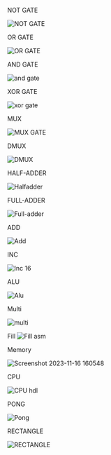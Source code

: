 NOT GATE


![NOT GATE](https://github.com/Guru-vedhanth/BOCS/assets/88874107/97e3817f-d387-467e-8162-b4d35d459975)


OR GATE

![OR GATE](https://github.com/Guru-vedhanth/BOCS/assets/88874107/aefd3226-9f42-4436-ae44-16e5ace156cf)


AND GATE 

![and gate](https://github.com/Guru-vedhanth/BOCS/assets/88874107/874ae44e-0489-4832-ac41-cb3ffe24ab76)

XOR GATE 

![xor gate](https://github.com/Guru-vedhanth/BOCS/assets/88874107/4538c7d2-c2b1-43d7-957c-902ec09b86fa)


MUX

![MUX GATE ](https://github.com/Guru-vedhanth/BOCS/assets/88874107/10df8d6c-676d-4e55-9bed-e5aac67c9ca8)


DMUX

![DMUX](https://github.com/Guru-vedhanth/BOCS/assets/88874107/1eb11f00-5b3e-4ace-97ea-5645713d4a58)

HALF-ADDER

![Halfadder](https://github.com/Guru-vedhanth/BOCS/assets/88874107/5d4dad6d-269b-49e5-b1d0-3cfe6fefcdb9)

FULL-ADDER

![Full-adder](https://github.com/Guru-vedhanth/BOCS/assets/88874107/a3af8ed3-a41d-415f-beaf-ba923b610a48)

ADD

![Add](https://github.com/Guru-vedhanth/BOCS/assets/88874107/78ba5858-069b-4a2f-81c6-896ceb6d5399)

INC

![Inc 16](https://github.com/Guru-vedhanth/BOCS/assets/88874107/e16d04be-fe42-4251-b2bb-3e210e20e958)


ALU

![Alu](https://github.com/Guru-vedhanth/BOCS/assets/88874107/eae14800-7818-461b-9cc1-4df66375306b)


Multi

![multi](https://github.com/Guru-vedhanth/BOCS/assets/88874107/759dba3b-74fa-48e3-aa5e-7b3ff56e9699)

Fill
![Fill asm](https://github.com/Guru-vedhanth/BOCS/assets/88874107/096fef3b-6b1d-4850-9477-d04c22bf21fc)

Memory

![Screenshot 2023-11-16 160548](https://github.com/Guru-vedhanth/BOCS/assets/88874107/6bd92109-26ec-44e3-845b-391fb4277b3e)

CPU

![CPU hdl](https://github.com/Guru-vedhanth/BOCS/assets/88874107/7212a63e-2318-44b1-9317-899c9980c2a0)

PONG

![Pong](https://github.com/Guru-vedhanth/BOCS/assets/88874107/dc26fe21-1ee9-456c-84d2-6b49b6bdb39d)


RECTANGLE

![RECTANGLE](https://github.com/guruvedhanth-s/BOCS/assets/88874107/2626205a-a44c-416c-8099-fe6a3e22b332)



